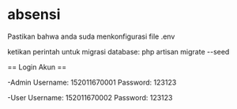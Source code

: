 # absensi

Pastikan bahwa anda suda menkonfigurasi file .env

ketikan perintah untuk migrasi database: php artisan migrate --seed

== Login Akun ==

-Admin
Username: 152011670001
Password: 123123

-User
Username: 152011670002
Password: 123123
